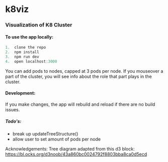 # k8viz

### Visualization of K8 Cluster

#### To use the app locally:

```javascript
1.  clone the repo
2.  npm install
3.  npm run dev
4.  open localhost:3000
```

You can add pods to nodes, capped at 3 pods per node. If you mouseover a part of the cluster, you will see info about the role that part plays in the cluster.

#### Development:

If you make changes, the app will rebuild and reload if there are no build issues.

##### Todo's:

- break up updateTreeStructure()
- allow user to set amount of pods per node

Acknowledgements: Tree diagram adapted from this d3 block: <https://bl.ocks.org/d3noob/43a860bc0024792f8803bba8ca0d5ecd>
